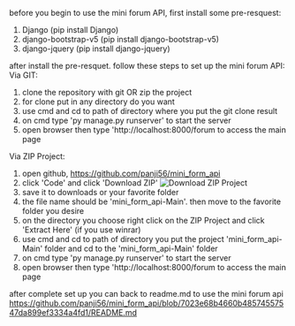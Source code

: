 before you begin to use the mini forum API, first install some pre-resquest:
1. Django (pip install Django)
2. django-bootstrap-v5 (pip install django-bootstrap-v5)
3. django-jquery (pip install django-jquery)

after install the pre-resquet. follow these steps to set up the mini forum API:
Via GIT:
1. clone the repository with git OR zip the project
2. for clone put in any directory do you want
3. use cmd and cd to path of directory where you put the git clone result
4. on cmd type 'py manage.py runserver' to start the server
5. open browser then type 'http://localhost:8000/forum to access the main page

Via ZIP Project:
1. open github, https://github.com/panji56/mini_form_api
2. click 'Code' and click 'Download ZIP'
![Download ZIP Project](https://user-images.githubusercontent.com/42922801/229332391-27701222-8e97-4ed1-9376-ac84e61ea234.JPG)
3. save it to downloads or your favorite folder
4. the file name should be 'mini_form_api-Main'. then move to the favorite folder you desire
5. on the directory you choose right click on the ZIP Project and click 'Extract Here' (if you use winrar)
6. use cmd and cd to path of directory you put the project 'mini_form_api-Main' folder and cd to the 'mini_form_api-Main' folder
7. on cmd type 'py manage.py runserver' to start the server
8. open browser then type 'http://localhost:8000/forum to access the main page

after complete set up you can back to readme.md to use the mini forum api
https://github.com/panji56/mini_form_api/blob/7023e68b4660b48574557547da899ef3334a4fd1/README.md
